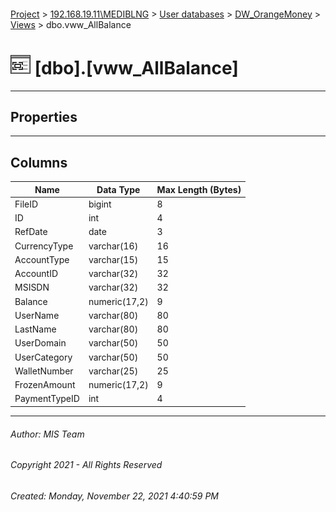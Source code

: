 #### 

[Project](../../../../index.md) > [192.168.19.11\\MEDIBLNG](../../../index.md) > [User databases](../../index.md) > [DW_OrangeMoney](../index.md) > [Views](Views.md) > dbo.vww_AllBalance

# ![Views](../../../../Images/View32.png) [dbo].[vww_AllBalance]

---

## <a name="#properties"></a>Properties



---

## <a name="#columns"></a>Columns

| Name | Data Type | Max Length (Bytes) |
|---|---|---|
| FileID | bigint | 8 |
| ID | int | 4 |
| RefDate | date | 3 |
| CurrencyType | varchar(16) | 16 |
| AccountType | varchar(15) | 15 |
| AccountID | varchar(32) | 32 |
| MSISDN | varchar(32) | 32 |
| Balance | numeric(17,2) | 9 |
| UserName | varchar(80) | 80 |
| LastName | varchar(80) | 80 |
| UserDomain | varchar(50) | 50 |
| UserCategory | varchar(50) | 50 |
| WalletNumber | varchar(25) | 25 |
| FrozenAmount | numeric(17,2) | 9 |
| PaymentTypeID | int | 4 |


---

###### Author:  MIS Team

###### Copyright 2021 - All Rights Reserved

###### Created: Monday, November 22, 2021 4:40:59 PM

